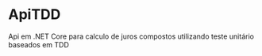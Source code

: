 # ApiTDD
Api em .NET Core para calculo de juros compostos utilizando teste unitário baseados em TDD
